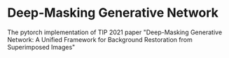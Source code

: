 # Deep-Masking Generative Network
The pytorch implementation of TIP 2021 paper "Deep-Masking Generative Network: A Unified Framework for Background Restoration from Superimposed Images"
